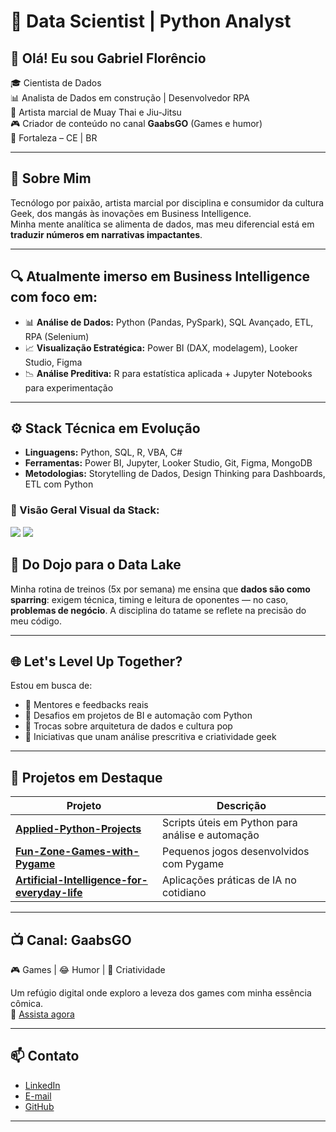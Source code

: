 # 🚀 Data Scientist | Python Analyst

## 👋 Olá! Eu sou Gabriel Florêncio

🎓 Cientista de Dados  
📊 Analista de Dados em construção | Desenvolvedor RPA  
🥋 Artista marcial de Muay Thai e Jiu-Jitsu  
🎮 Criador de conteúdo no canal **GaabsGO** (Games e humor)  
📍 Fortaleza – CE | BR

---

## 🧠 Sobre Mim

Tecnólogo por paixão, artista marcial por disciplina e consumidor da cultura Geek, dos mangás às inovações em Business Intelligence.  
Minha mente analítica se alimenta de dados, mas meu diferencial está em **traduzir números em narrativas impactantes**.

---

## 🔍 Atualmente imerso em Business Intelligence com foco em:

- 📊 **Análise de Dados:** Python (Pandas, PySpark), SQL Avançado, ETL, RPA (Selenium)
- 📈 **Visualização Estratégica:** Power BI (DAX, modelagem), Looker Studio, Figma
- 📉 **Análise Preditiva:** R para estatística aplicada + Jupyter Notebooks para experimentação

---

## ⚙️ Stack Técnica em Evolução

- **Linguagens:** Python, SQL, R, VBA, C#
- **Ferramentas:** Power BI, Jupyter, Looker Studio, Git, Figma, MongoDB  
- **Metodologias:** Storytelling de Dados, Design Thinking para Dashboards, ETL com Python

### 🔧 Visão Geral Visual da Stack:

<p align="left">
  <img src="https://skillicons.dev/icons?i=python,r,cs,selenium,git,figma,mongodb" />
  <img src="https://img.shields.io/badge/SQL-005C84?style=for-the-badge&logo=postgresql&logoColor=white" />
</p>


## 🥋 Do Dojo para o Data Lake

Minha rotina de treinos (5x por semana) me ensina que **dados são como sparring**: exigem técnica, timing e leitura de oponentes — no caso, **problemas de negócio**. A disciplina do tatame se reflete na precisão do meu código.

---

## 🌐 Let's Level Up Together?

Estou em busca de:

- 🧠 Mentores e feedbacks reais
- 📌 Desafios em projetos de BI e automação com Python
- 💬 Trocas sobre arquitetura de dados e cultura pop
- 🧪 Iniciativas que unam análise prescritiva e criatividade geek

---

## 📂 Projetos em Destaque

| Projeto | Descrição |
|--------|-----------|
| [**Applied-Python-Projects**](https://github.com/gabsflorenzio/Applied-Python-Projects) | Scripts úteis em Python para análise e automação |
| [**Fun-Zone-Games-with-Pygame**](https://github.com/gabsflorenzio/Fun-Zone-Games-with-Pygame) | Pequenos jogos desenvolvidos com Pygame |
| [**Artificial-Intelligence-for-everyday-life**](https://github.com/gabsflorenzio/Artificial-Intelligence-for-everyday-life) | Aplicações práticas de IA no cotidiano |

---

## 📺 Canal: GaabsGO

🎮 Games | 😂 Humor | 🎥 Criatividade

Um refúgio digital onde exploro a leveza dos games com minha essência cômica.  
📌 [Assista agora](https://youtube.com/@GaabsGO)

---

## 📫 Contato

- [LinkedIn](https://www.linkedin.com/in/gabrielflorenciorpa/)
- [E-mail](mailto:gabsflorenciorpa@gmail.com)
- [GitHub](https://github.com/gabsflorenzio)

---
